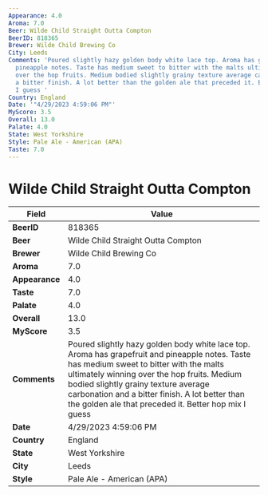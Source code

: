 ```yaml
---
Appearance: 4.0
Aroma: 7.0
Beer: Wilde Child Straight Outta Compton
BeerID: 818365
Brewer: Wilde Child Brewing Co
City: Leeds
Comments: 'Poured slightly hazy golden body white lace top. Aroma has grapefruit and
  pineapple notes. Taste has medium sweet to bitter with the malts ultimately winning
  over the hop fruits. Medium bodied slightly grainy texture average carbonation and
  a bitter finish. A lot better than the golden ale that preceded it. Better hop mix
  I guess '
Country: England
Date: '"4/29/2023 4:59:06 PM"'
MyScore: 3.5
Overall: 13.0
Palate: 4.0
State: West Yorkshire
Style: Pale Ale - American (APA)
Taste: 7.0
---
```


# Wilde Child Straight Outta Compton

| Field         | Value |
|---------------|-------|
| **BeerID** | 818365 |
| **Beer** | Wilde Child Straight Outta Compton |
| **Brewer** | Wilde Child Brewing Co |
| **Aroma** | 7.0 |
| **Appearance** | 4.0 |
| **Taste** | 7.0 |
| **Palate** | 4.0 |
| **Overall** | 13.0 |
| **MyScore** | 3.5 |
| **Comments** | Poured slightly hazy golden body white lace top. Aroma has grapefruit and pineapple notes. Taste has medium sweet to bitter with the malts ultimately winning over the hop fruits. Medium bodied slightly grainy texture average carbonation and a bitter finish. A lot better than the golden ale that preceded it. Better hop mix I guess  |
| **Date** | 4/29/2023 4:59:06 PM |
| **Country** | England |
| **State** | West Yorkshire |
| **City** | Leeds |
| **Style** | Pale Ale - American (APA) |
